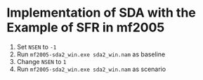 # Implementation of SDA with the Example of SFR in mf2005

1. Set `NSEN` to `-1`
2. Run `mf2005-sda2_win.exe sda2_win.nam` as baseline
3. Change `NSEN` to `1`
4. Run `mf2005-sda2_win.exe sda2_win.nam` as scenario